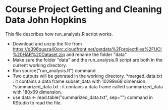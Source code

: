 # Course Project Getting and Cleaning Data John Hopkins

This file describes how run_analysis.R script works.
* Download and unzip the file from https://d396qusza40orc.cloudfront.net/getdata%2Fprojectfiles%2FUCI%20HAR%20Dataset.zip and rename the folder "data".
* Make sure the folder "data" and the run_analysis.R script are both in the current working directory.
* Run source("run_analysis.R") command.
* Two outputs will be genrated in the working directory.
 *merged_data.txt : it contains a data frame subset_data with 10299x68 dimension.
 *summarized_data.txt : it contains a data frame called summarized_data with 180x69 dimension.
* use data <- read.table("summarized_data.txt", sep="") command in RStudio to read the file.
 
